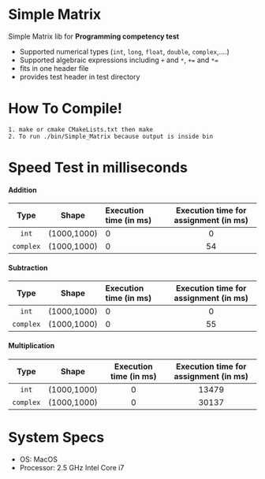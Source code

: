 # Simple Matrix

Simple Matrix lib for **Programming competency test**

- Supported numerical types (```int```, ```long```, ```float```, ```double```, ```complex```,....)
- Supported algebraic expressions including ```+``` and ```*```, ```+=``` and ```*=```
- fits in one header file
- provides test header in test directory

# How To Compile!
    1. make or cmake CMakeLists.txt then make
    2. To run ./bin/Simple_Matrix because output is inside bin

# Speed Test in milliseconds

#### Addition

| Type       | Shape       | Execution time (in ms)  |Execution time for assignment (in ms) |
| :--------: | :---------: | :-----------------------|:----------------------------------:|
| `int`      | (1000,1000) |0                        |0                                   |
| `complex`  | (1000,1000) | 0                       |54                                   |

#### Subtraction

| Type       | Shape       | Execution time (in ms)  |Execution time for assignment (in ms)  |
| :--------: | :---------: | :-----------------------|:----------------------------------:|
| `int`      | (1000,1000) |0                        |0                                   |
| `complex`  | (1000,1000) |0                        |55                                  |

#### Multiplication

| Type       | Shape       | Execution time (in ms)  |Execution time for assignment (in ms)  |
| :--------: | :---------: | :---------------------: |:----------------------------------:|
| `int`      | (1000,1000) | 0                       |13479                                   |
| `complex`  | (1000,1000) | 0                       |30137                                   |

# System Specs
- OS: MacOS
- Processor: 2.5 GHz Intel Core i7

